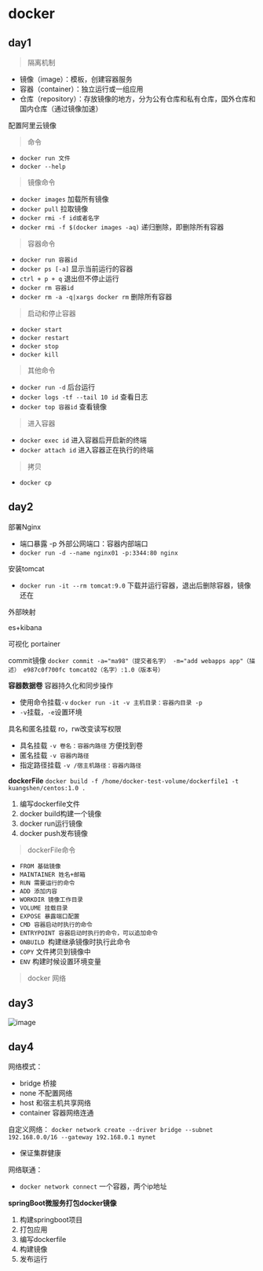 # docker
## day1
> 隔离机制
- 镜像（image）：模板，创建容器服务
- 容器（container）：独立运行或一组应用
- 仓库（repository）：存放镜像的地方，分为公有仓库和私有仓库，国外仓库和国内仓库（通过镜像加速）

配置阿里云镜像

> 命令
- `docker run 文件` 
- `docker --help`

> 镜像命令
- `docker images` 加载所有镜像
- `docker pull` 拉取镜像
- `docker rmi -f id或者名字`
- `docker rmi -f $(docker images -aq)` 递归删除，即删除所有容器

> 容器命令
- `docker run 容器id`
- `docker ps [-a]` 显示当前运行的容器
- `ctrl + p + q` 退出但不停止运行
- `docker rm 容器id`
- `docker rm -a -q|xargs docker rm` 删除所有容器

> 启动和停止容器
- `docker start`
- `docker restart`
- `docker stop`
- `docker kill`

> 其他命令
- `docker run -d` 后台运行
- `docker logs -tf --tail 10 id` 查看日志
- `docker top 容器id` 查看镜像

> 进入容器
- `docker exec id`  进入容器后开启新的终端
- `docker attach id` 进入容器正在执行的终端

> 拷贝
- `docker cp`

## day2
部署Nginx
- 端口暴露 -p 外部公网端口：容器内部端口
- `docker run -d --name nginx01 -p:3344:80 nginx` 

安装tomcat
- `docker run -it --rm tomcat:9.0` 下载并运行容器，退出后删除容器，镜像还在

外部映射

es+kibana

可视化 portainer

commit镜像
`docker commit -a="ma98"（提交者名字） -m="add webapps app"（描述） e987c0f700fc tomcat02（名字）:1.0（版本号）`

**容器数据卷** 容器持久化和同步操作
- 使用命令挂载`-v` `docker run -it -v 主机目录：容器内目录 -p ` 
- `-v`挂载，`-e`设置环境

具名和匿名挂载 ro，rw改变读写权限
- 具名挂载 `-v 卷名：容器内路径` 方便找到卷
- 匿名挂载 `-v 容器内路径`
- 指定路径挂载 `-v /宿主机路径：容器内路径`  

**dockerFile**
`docker build -f /home/docker-test-volume/dockerfile1 -t kuangshen/centos:1.0 .`
1. 编写dockerfile文件
2. docker build构建一个镜像
3. docker run运行镜像
4. docker push发布镜像

> dockerFile命令
- `FROM 基础镜像`
- `MAINTAINER 姓名+邮箱`
- `RUN 需要运行的命令`
- `ADD 添加内容`
- `WORKDIR 镜像工作目录`
- `VOLUME 挂载目录`
- `EXPOSE 暴露端口配置`
- `CMD 容器启动时执行的命令`
- `ENTRYPOINT 容器启动时执行的命令，可以追加命令`
- `ONBUILD `构建继承镜像时执行此命令
- `COPY` 文件拷贝到镜像中
- `ENV` 构建时候设置环境变量


> docker 网络

## day3
![image](https://user-images.githubusercontent.com/91414286/232716833-b7aec445-52c1-4cbb-a272-0e56835322a7.png)


## day4 
网络模式：
- bridge 桥接
- none 不配置网络
- host 和宿主机共享网络
- container 容器网络连通

自定义网络：
`docker network create --driver bridge --subnet 192.168.0.0/16 --gateway 192.168.0.1 mynet`
- 保证集群健康

网络联通：
- `docker network connect` 一个容器，两个ip地址

**springBoot微服务打包docker镜像**
1. 构建springboot项目
2. 打包应用
3. 编写dockerfile
4. 构建镜像
5. 发布运行